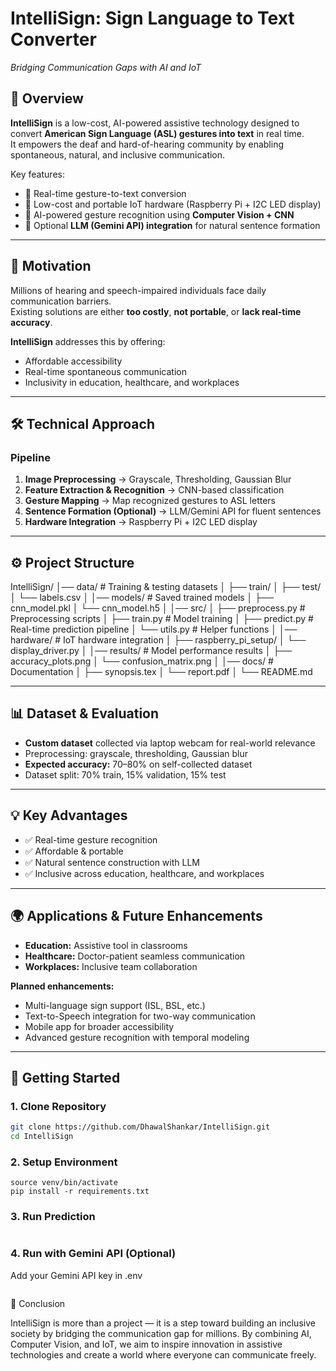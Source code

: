 # IntelliSign: Sign Language to Text Converter  
*Bridging Communication Gaps with AI and IoT*  

## 📌 Overview  
**IntelliSign** is a low-cost, AI-powered assistive technology designed to convert **American Sign Language (ASL) gestures into text** in real time.  
It empowers the deaf and hard-of-hearing community by enabling spontaneous, natural, and inclusive communication.  

Key features:  
- 🔹 Real-time gesture-to-text conversion  
- 🔹 Low-cost and portable IoT hardware (Raspberry Pi + I2C LED display)  
- 🔹 AI-powered gesture recognition using **Computer Vision + CNN**  
- 🔹 Optional **LLM (Gemini API) integration** for natural sentence formation  

---

## 🚀 Motivation  
Millions of hearing and speech-impaired individuals face daily communication barriers.  
Existing solutions are either **too costly**, **not portable**, or **lack real-time accuracy**.  

**IntelliSign** addresses this by offering:  
- Affordable accessibility  
- Real-time spontaneous communication  
- Inclusivity in education, healthcare, and workplaces  

---

## 🛠️ Technical Approach  

### Pipeline  
1. **Image Preprocessing** → Grayscale, Thresholding, Gaussian Blur  
2. **Feature Extraction & Recognition** → CNN-based classification  
3. **Gesture Mapping** → Map recognized gestures to ASL letters  
4. **Sentence Formation (Optional)** → LLM/Gemini API for fluent sentences  
5. **Hardware Integration** → Raspberry Pi + I2C LED display  

---

## ⚙️ Project Structure  

IntelliSign/
│── data/ # Training & testing datasets
│ ├── train/
│ ├── test/
│ └── labels.csv
│
│── models/ # Saved trained models
│ ├── cnn_model.pkl
│ └── cnn_model.h5
│
│── src/
│ ├── preprocess.py # Preprocessing scripts
│ ├── train.py # Model training
│ ├── predict.py # Real-time prediction pipeline
│ └── utils.py # Helper functions
│
│── hardware/ # IoT hardware integration
│ ├── raspberry_pi_setup/
│ └── display_driver.py
│
│── results/ # Model performance results
│ ├── accuracy_plots.png
│ └── confusion_matrix.png
│
│── docs/ # Documentation
│ ├── synopsis.tex
│ └── report.pdf
│
└── README.md

---

## 📊 Dataset & Evaluation  
- **Custom dataset** collected via laptop webcam for real-world relevance  
- Preprocessing: grayscale, thresholding, Gaussian blur  
- **Expected accuracy:** 70–80% on self-collected dataset  
- Dataset split: 70% train, 15% validation, 15% test  

---

## 💡 Key Advantages  
- ✅ Real-time gesture recognition  
- ✅ Affordable & portable  
- ✅ Natural sentence construction with LLM  
- ✅ Inclusive across education, healthcare, and workplaces  

---

## 🌍 Applications & Future Enhancements  
- **Education:** Assistive tool in classrooms  
- **Healthcare:** Doctor-patient seamless communication  
- **Workplaces:** Inclusive team collaboration  

**Planned enhancements:**  
- Multi-language sign support (ISL, BSL, etc.)  
- Text-to-Speech integration for two-way communication  
- Mobile app for broader accessibility  
- Advanced gesture recognition with temporal modeling  

---

## 🔑 Getting Started  

### 1. Clone Repository  
```bash
git clone https://github.com/DhawalShankar/IntelliSign.git
cd IntelliSign
```
### 2. Setup Environment
```python3 -m venv venv
source venv/bin/activate
pip install -r requirements.txt
```
### 3. Run Prediction
```python src/predict.py
```
### 4. Run with Gemini API (Optional)

Add your Gemini API key in .env
```GEMINI_API_KEY=your_key_here
```

📝 Conclusion

IntelliSign is more than a project — it is a step toward building an inclusive society by bridging the communication gap for millions.
By combining AI, Computer Vision, and IoT, we aim to inspire innovation in assistive technologies and create a world where everyone can communicate freely.
